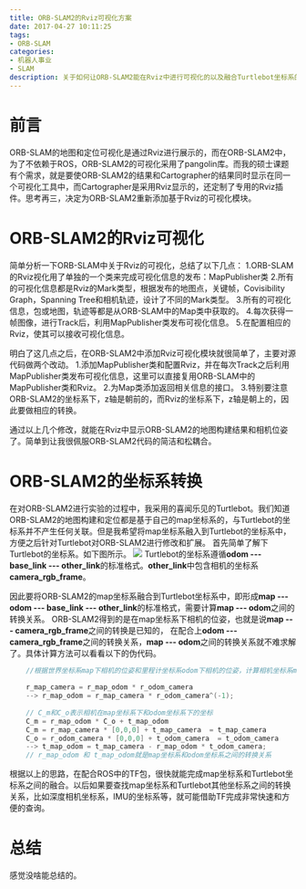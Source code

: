 ```yaml
---
title: ORB-SLAM2的Rviz可视化方案
date: 2017-04-27 10:11:25
tags:
- ORB-SLAM
categories:
- 机器人事业
- SLAM
description: 关于如何让ORB-SLAM2能在Rviz中进行可视化的以及融合Turtlebot坐标系的解决方案
---
```

<!-- more -->

# 前言
ORB-SLAM的地图和定位可视化是通过Rviz进行展示的，而在ORB-SLAM2中，为了不依赖于ROS，ORB-SLAM2的可视化采用了pangolin库。而我的硕士课题有个需求，就是要使ORB-SLAM2的结果和Cartographer的结果同时显示在同一个可视化工具中，而Cartographer是采用Rviz显示的，还定制了专用的Rviz插件。思考再三，决定为ORB-SLAM2重新添加基于Rviz的可视化模块。

# ORB-SLAM2的Rviz可视化
简单分析一下ORB-SLAM中关于Rviz的可视化，总结了以下几点：
1.ORB-SLAM的Rviz视化用了单独的一个类来完成可视化信息的发布：MapPublisher类
2.所有的可视化信息都是Rviz的Mark类型，根据发布的地图点，关键帧，Covisibility Graph，Spanning Tree和相机轨迹，设计了不同的Mark类型。
3.所有的可视化信息，包或地图，轨迹等都是从ORB-SLAM中的Map类中获取的。
4.每次获得一帧图像，进行Track后，利用MapPublisher类发布可视化信息。
5.在配置相应的Rviz，使其可以接收可视化信息。

明白了这几点之后，在ORB-SLAM2中添加Rviz可视化模块就很简单了，主要对源代码做两个改动。
1.添加MapPublisher类和配置Rviz，并在每次Track之后利用MapPublisher类发布可视化信息，这里可以直接复用ORB-SLAM中的MapPublisher类和Rviz。
2.为Map类添加返回相关信息的接口。
3.特别要注意ORB-SLAM2的坐标系下，z轴是朝前的，而Rviz的坐标系下，z轴是朝上的，因此要做相应的转换。

通过以上几个修改，就能在Rviz中显示ORB-SLAM2的地图构建结果和相机位姿了。简单到让我很佩服ORB-SLAM2代码的简洁和松耦合。

# ORB-SLAM2的坐标系转换
在对ORB-SLAM2进行实验的过程中，我采用的喜闻乐见的Turtlebot。我们知道ORB-SLAM2的地图构建和定位都是基于自己的map坐标系的，与Turtlebot的坐标系并不产生任何关联。但是我希望将map坐标系融入到Turtlebot的坐标系中，方便之后针对Turtlebot对ORB-SLAM2进行修改和扩展。
首先简单了解下Turtlebot的坐标系。如下图所示。
![](1.png)
Turtlebot的坐标系遵循**odom --- base_link --- other_link**的标准格式。**other_link**中包含相机的坐标系**camera_rgb_frame**。

因此要将ORB-SLAM2的map坐标系融合到Turtlebot坐标系中，即形成**map --- odom --- base_link --- other_link**的标准格式，需要计算**map --- odom**之间的转换关系。
ORB-SLAM2得到的是在map坐标系下相机的位姿，也就是说**map --- camera_rgb_frame**之间的转换是已知的， 在配合上**odom --- camera_rgb_frame**之间的转换关系，**map --- odom**之间的转换关系就不难求解了。具体计算方法可以看看以下的伪代码。
```c++
    //根据世界坐标系map下相机的位姿和里程计坐标系odom下相机的位姿，计算相机坐标系map和里程计坐标系odom之间的旋转矩阵和平移向量
    
    r_map_camera = r_map_odom * r_odom_camera
    --> r_map_odom = r_map_camera * r_odom_camera^(-1);
    
    // C_m和C_o表示相机在map坐标系下和odom坐标系下的坐标
    C_m = r_map_odom * C_o + t_map_odom
    C_m = r_map_camera * [0,0,0] + t_map_camera  = t_map_camera
    C_o = r_odom_camera * [0,0,0] + t_odom_camera  = t_odom_camera
    --> t_map_odom = t_map_camera - r_map_odom * t_odom_camera;
    // r_map_odom 和 t_map_odom就是map坐标系和odom坐标系之间的转换关系
```

根据以上的思路，在配合ROS中的TF包，很快就能完成map坐标系和Turtlebot坐标系之间的融合。以后如果要查找map坐标系和Turtlebot其他坐标系之间的转换关系，比如深度相机坐标系，IMU的坐标系等，就可能借助TF完成非常快速和方便的查询。

# 总结
感觉没啥能总结的。












